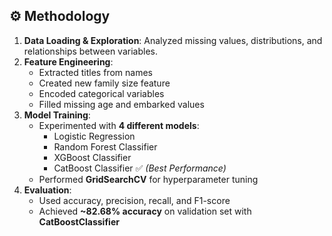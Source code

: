 ## ⚙️ Methodology
1. **Data Loading & Exploration**: Analyzed missing values, distributions, and relationships between variables.
2. **Feature Engineering**:
   - Extracted titles from names
   - Created new family size feature
   - Encoded categorical variables
   - Filled missing age and embarked values
3. **Model Training**:
   - Experimented with **4 different models**:
     - Logistic Regression
     - Random Forest Classifier
     - XGBoost Classifier
     - CatBoost Classifier ✅ *(Best Performance)*
   - Performed **GridSearchCV** for hyperparameter tuning
4. **Evaluation**:
   - Used accuracy, precision, recall, and F1-score
   - Achieved **~82.68% accuracy** on validation set with **CatBoostClassifier**
